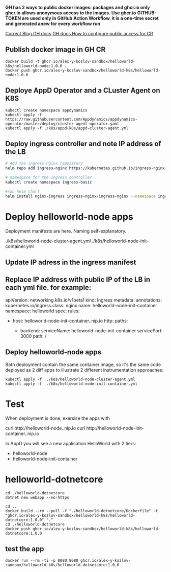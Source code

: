 **GH has 2 ways to public docker images: packages and ghcr.io only ghcr.io allows anonymous access to the images. Use ghcr.io**
**GITHUB-TOKEN are used only in GitHub Action Workflow. it is a one-time secret and generated anew for every workflow run**

[Correct Blog ](https://blog.bitsrc.io/using-github-container-registry-in-practice-295677c6f65e)
[GH docs](https://docs.github.com/en/github/authenticating-to-github/creating-a-personal-access-token)
[GH docs How to configure public access for CR](https://ghcr.io/en/packages/guides/configuring-access-control-and-visibility-for-container-images)

## Publish docker image in GH CR
```                                                                                                                                                              cat ~/gh-token.txt | docker login https://ghcr.io -u alex-y-kozlov --password-stdin
docker build -t ghcr.io/alex-y-kozlov-sandbox/helloworld-k8s/helloworld-node:1.0.0 .
docker push ghcr.io/alex-y-kozlov-sandbox/helloworld-k8s/helloworld-node:1.0.0
```
## Deploye AppD Operator and a CLuster Agent on K8S

```
kubectl create namespace appdynamics
kubectl apply -f https://raw.githubusercontent.com/Appdynamics/appdynamics-operator/master/deploy/cluster-agent-operator.yaml
kubectl apply -f ./k8s/appd-k8s/appd-cluster-agent.yml
```

## Deploy ingress controller and note IP address of the LB
```sh
# Add the ingress-nginx repository
helm repo add ingress-nginx https://kubernetes.github.io/ingress-nginx

# namespace for the ingress controller
kubectl create namespace ingress-basic

#run helm chart
helm install nginx-ingress ingress-nginx/ingress-nginx --namespace ingress-basic --set controller.replicaCount=2 --set controller.nodeSelector."beta\.kubernetes\.io/os"=linux --set defaultBackend.nodeSelector."beta\.kubernetes\.io/os"=linux --set controller.admissionWebhooks.patch.nodeSelector."beta\.kubernetes\.io/os"=linux   --set controller.service.externalTrafficPolicy=Local
```

# Deploy helloworld-node apps
Deployment manifests are here. Naming self-explanatory.

./k8s/helloworld-node-cluster-agent.yml
./k8s/helloworld-node-init-container.yml

## Update IP adress in the ingress manifest
Replace IP address with public IP of the LB in each yml file. for example:
---
apiVersion: networking.k8s.io/v1beta1
kind: Ingress
metadata:
  annotations:
    kubernetes.io/ingress.class: nginx
  name: helloworld-node-init-container
  namespace: helloworld
spec:
  rules:
  - host: helloworld-node-init-container.<Replace IP Address Here>.nip.io
    http:
      paths:
      - backend:
          serviceName: helloworld-node-init-container
          servicePort: 3000
        path: /

## Deploy helloworld-node apps
Both deployment contain the same container image, so it's the same code deployed as 2 diff apps to illustrate 2 different instrumentation approaches:

``` 
kubectl apply -f  ./k8s/helloworld-node-cluster-agent.yml
kubectl apply -f  ./k8s/helloworld-node-init-container.yml
```

# Test
When deployment is done, exersise the apps with

curl http://helloworld-node.<Replace IP Address Here>.nip.io
curl http://helloworld-node-init-container.<Replace IP Address Here>.nip.io

In AppD you will see a new application HelloWorld with 2 tiers:

- helloworld-node
- helloworld-node-init-container


# helloworld-dotnetcore

```
cd ./helloworld-dotnetcore
dotnet new webapp --no-https
```

```
cd ..
docker build --rm --pull -f "./helloworld-dotnetcore/Dockerfile" -t "ghcr.io/alex-y-kozlov-sandbox/helloworld-k8s/helloworld-dotnetcore:1.0.0" "." 
cd ./helloworld-dotnetcore
docker push ghcr.io/alex-y-kozlov-sandbox/helloworld-k8s/helloworld-dotnetcore:1.0.0
```

## test the app
```
docker run --rm -ti -p 8080:8080 ghcr.io/alex-y-kozlov-sandbox/helloworld-k8s/helloworld-dotnetcore:1.0.0
```